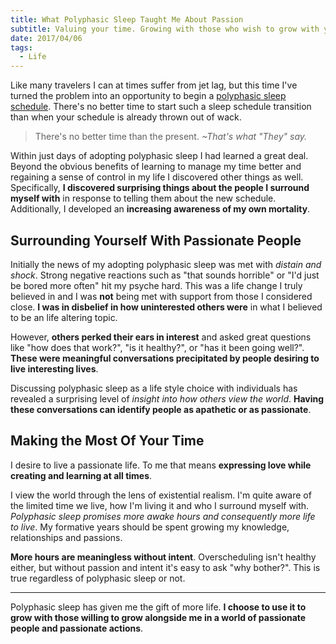 ```yaml
---
title: What Polyphasic Sleep Taught Me About Passion
subtitle: Valuing your time. Growing with those who wish to grow with you.
date: 2017/04/06
tags:
  - Life
---
```


Like many travelers I can at times suffer from jet lag, but this time I've turned the problem into an opportunity to begin a [polyphasic sleep schedule](https://www.polyphasicsociety.com/polyphasic-sleep/overviews/). There's no better time to start such a sleep schedule transition than when your schedule is already thrown out of wack.

> There's no better time than the present.
> _~That's what "They" say._

Within just days of adopting polyphasic sleep I had learned a great deal. Beyond the obvious benefits of learning to manage my time better and regaining a sense of control in my life I discovered other things as well. Specifically, **I discovered surprising things about the people I surround myself with** in response to telling them about the new schedule. Additionally, I developed an **increasing awareness of my own mortality**. 

## Surrounding Yourself With Passionate People

Initially the news of my adopting polyphasic sleep was met with _distain and shock_. Strong negative reactions such as "that sounds horrible" or "I'd just be bored more often" hit my psyche hard. This was a life change I truly believed in and I was **not** being met with support from those I considered close. **I was in disbelief in how uninterested others were** in what I believed to be an life altering topic.

However, **others perked their ears in interest** and asked great questions like "how does that work?", "is it healthy?", or "has it been going well?". **These were meaningful conversations precipitated by people desiring to live interesting lives**.

Discussing polyphasic sleep as a life style choice with individuals has revealed a surprising level of _insight into how others view the world_. **Having these conversations can identify people as apathetic or as passionate**. 

## Making the Most Of Your Time

I desire to live a passionate life. To me that means **expressing love while creating and learning at all times**.

I view the world through the lens of existential realism. I'm quite aware of the limited time we live, how I'm living it and who I surround myself with. _Polyphasic sleep promises more awake hours and consequently more life to live_. My formative years should be spent growing my knowledge, relationships and passions.

**More hours are meaningless without intent**. Overscheduling isn't healthy either, but without passion and intent it's easy to ask "why bother?". This is true regardless of polyphasic sleep or not.

---

Polyphasic sleep has given me the gift of more life. **I choose to use it to grow with those willing to grow alongside me in a world of passionate people and passionate actions**.
